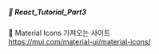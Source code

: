 ##### :cactus: React_Tutorial_Part3

:pencil: Material Icons 가져오는 사이트   
https://mui.com/material-ui/material-icons/
